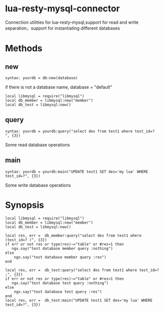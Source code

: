 # lua-resty-mysql-connector
Connection utilities for lua-resty-mysql,support for read and write separation，support for instantiating different databases
# Methods

## new

```
syntax: yourdb = db:new(database)
```
if there is not a database name, database = "default"

```
local libmysql = require("libmysql")
local db_member = libmysql:new("member")
local db_test = libmysql:new()
```

## query

```
syntax: yourdb = yourdb:query("select des from test1 where test_id=? ", {3})
```
Some read database operations
## main
```
syntax: yourdb = yourdb:main("UPDATE test1 SET des='my lua' WHERE test_id=?", {3})
```
Some write database operations

# Synopsis

```
local libmysql = require("libmysql")
local db_member = libmysql:new("member")
local db_test = libmysql:new()

local res, err =  db_member:query("select des from test1 where (test_id=? )", {3})
if err or not res or type(res)~="table" or #res<1 then
   ngx.say("test database member query :nothing") 
else
    ngx.say("test database member query :res") 
end

local res, err =  db_test:query("select des from test1 where test_id=? ;", {3})
if err or not res or type(res)~="table" or #res<1 then
   ngx.say("test database test query :nothing") 
else
    ngx.say("test database test query :res") 
end
local res, err =  db_test:main("UPDATE test1 SET des='my lua' WHERE test_id=?", {3})
```
